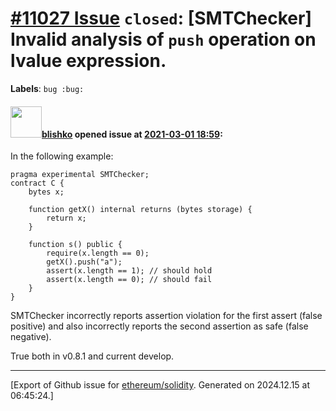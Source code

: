 # [\#11027 Issue](https://github.com/ethereum/solidity/issues/11027) `closed`: [SMTChecker] Invalid analysis of `push` operation on lvalue expression.
**Labels**: `bug :bug:`


#### <img src="https://avatars.githubusercontent.com/u/16404346?v=4" width="50">[blishko](https://github.com/blishko) opened issue at [2021-03-01 18:59](https://github.com/ethereum/solidity/issues/11027):

In the following example:
```
pragma experimental SMTChecker;
contract C {
    bytes x;

    function getX() internal returns (bytes storage) {
        return x;
    }

    function s() public {
        require(x.length == 0);
        getX().push("a");
        assert(x.length == 1); // should hold
        assert(x.length == 0); // should fail
    }
}
```
SMTChecker incorrectly reports assertion violation for the first assert (false positive) and also incorrectly reports the second assertion as safe (false negative).

True both in v0.8.1 and current develop.





-------------------------------------------------------------------------------



[Export of Github issue for [ethereum/solidity](https://github.com/ethereum/solidity). Generated on 2024.12.15 at 06:45:24.]
